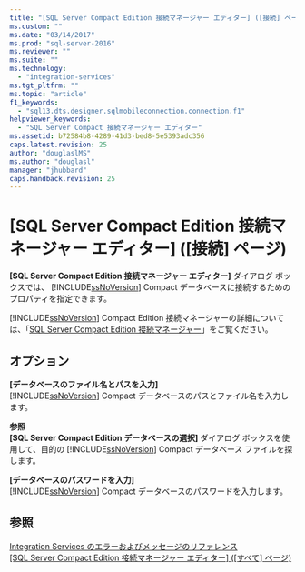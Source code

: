 ```yaml
---
title: "[SQL Server Compact Edition 接続マネージャー エディター] ([接続] ページ) | Microsoft Docs"
ms.custom: ""
ms.date: "03/14/2017"
ms.prod: "sql-server-2016"
ms.reviewer: ""
ms.suite: ""
ms.technology: 
  - "integration-services"
ms.tgt_pltfrm: ""
ms.topic: "article"
f1_keywords: 
  - "sql13.dts.designer.sqlmobileconnection.connection.f1"
helpviewer_keywords: 
  - "SQL Server Compact 接続マネージャー エディター"
ms.assetid: b72584b8-4289-41d3-bed8-5e5393adc356
caps.latest.revision: 25
author: "douglaslMS"
ms.author: "douglasl"
manager: "jhubbard"
caps.handback.revision: 25
---
```

# [SQL Server Compact Edition 接続マネージャー エディター] ([接続] ページ)
  **[SQL Server Compact Edition 接続マネージャー エディター]** ダイアログ ボックスでは、 [!INCLUDE[ssNoVersion](../../includes/ssnoversion-md.md)] Compact データベースに接続するためのプロパティを指定できます。  
  
 [!INCLUDE[ssNoVersion](../../includes/ssnoversion-md.md)] Compact Edition 接続マネージャーの詳細については、「[SQL Server Compact Edition 接続マネージャー](../../integration-services/connection-manager/sql-server-compact-edition-connection-manager.md)」をご覧ください。  
  
## オプション  
 **[データベースのファイル名とパスを入力]**  
 [!INCLUDE[ssNoVersion](../../includes/ssnoversion-md.md)] Compact データベースのパスとファイル名を入力します。  
  
 **参照**  
 **[SQL Server Compact Edition データベースの選択]** ダイアログ ボックスを使用して、目的の [!INCLUDE[ssNoVersion](../../includes/ssnoversion-md.md)] Compact データベース ファイルを探します。  
  
 **[データベースのパスワードを入力]**  
 [!INCLUDE[ssNoVersion](../../includes/ssnoversion-md.md)] Compact データベースのパスワードを入力します。  
  
## 参照  
 [Integration Services のエラーおよびメッセージのリファレンス](../../integration-services/integration-services-error-and-message-reference.md)   
 [[SQL Server Compact Edition 接続マネージャー エディター] &#40;[すべて] ページ&#41;](../Topic/SQL%20Server%20Compact%20Edition%20Connection%20Manager%20Editor%20\(All%20Page\).md)  
  
  
